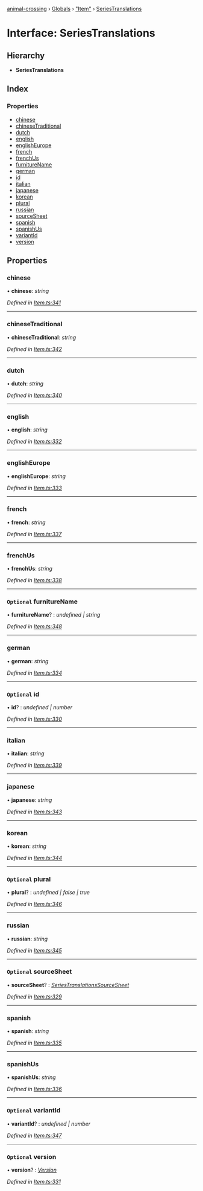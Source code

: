 [animal-crossing](../README.md) › [Globals](../globals.md) › ["Item"](../modules/_item_.md) › [SeriesTranslations](_item_.seriestranslations.md)

# Interface: SeriesTranslations

## Hierarchy

* **SeriesTranslations**

## Index

### Properties

* [chinese](_item_.seriestranslations.md#chinese)
* [chineseTraditional](_item_.seriestranslations.md#chinesetraditional)
* [dutch](_item_.seriestranslations.md#dutch)
* [english](_item_.seriestranslations.md#english)
* [englishEurope](_item_.seriestranslations.md#englisheurope)
* [french](_item_.seriestranslations.md#french)
* [frenchUs](_item_.seriestranslations.md#frenchus)
* [furnitureName](_item_.seriestranslations.md#optional-furniturename)
* [german](_item_.seriestranslations.md#german)
* [id](_item_.seriestranslations.md#optional-id)
* [italian](_item_.seriestranslations.md#italian)
* [japanese](_item_.seriestranslations.md#japanese)
* [korean](_item_.seriestranslations.md#korean)
* [plural](_item_.seriestranslations.md#optional-plural)
* [russian](_item_.seriestranslations.md#russian)
* [sourceSheet](_item_.seriestranslations.md#optional-sourcesheet)
* [spanish](_item_.seriestranslations.md#spanish)
* [spanishUs](_item_.seriestranslations.md#spanishus)
* [variantId](_item_.seriestranslations.md#optional-variantid)
* [version](_item_.seriestranslations.md#optional-version)

## Properties

###  chinese

• **chinese**: *string*

*Defined in [Item.ts:341](https://github.com/Norviah/animal-crossing/blob/e8c2f7d/module/types/Item.ts#L341)*

___

###  chineseTraditional

• **chineseTraditional**: *string*

*Defined in [Item.ts:342](https://github.com/Norviah/animal-crossing/blob/e8c2f7d/module/types/Item.ts#L342)*

___

###  dutch

• **dutch**: *string*

*Defined in [Item.ts:340](https://github.com/Norviah/animal-crossing/blob/e8c2f7d/module/types/Item.ts#L340)*

___

###  english

• **english**: *string*

*Defined in [Item.ts:332](https://github.com/Norviah/animal-crossing/blob/e8c2f7d/module/types/Item.ts#L332)*

___

###  englishEurope

• **englishEurope**: *string*

*Defined in [Item.ts:333](https://github.com/Norviah/animal-crossing/blob/e8c2f7d/module/types/Item.ts#L333)*

___

###  french

• **french**: *string*

*Defined in [Item.ts:337](https://github.com/Norviah/animal-crossing/blob/e8c2f7d/module/types/Item.ts#L337)*

___

###  frenchUs

• **frenchUs**: *string*

*Defined in [Item.ts:338](https://github.com/Norviah/animal-crossing/blob/e8c2f7d/module/types/Item.ts#L338)*

___

### `Optional` furnitureName

• **furnitureName**? : *undefined | string*

*Defined in [Item.ts:348](https://github.com/Norviah/animal-crossing/blob/e8c2f7d/module/types/Item.ts#L348)*

___

###  german

• **german**: *string*

*Defined in [Item.ts:334](https://github.com/Norviah/animal-crossing/blob/e8c2f7d/module/types/Item.ts#L334)*

___

### `Optional` id

• **id**? : *undefined | number*

*Defined in [Item.ts:330](https://github.com/Norviah/animal-crossing/blob/e8c2f7d/module/types/Item.ts#L330)*

___

###  italian

• **italian**: *string*

*Defined in [Item.ts:339](https://github.com/Norviah/animal-crossing/blob/e8c2f7d/module/types/Item.ts#L339)*

___

###  japanese

• **japanese**: *string*

*Defined in [Item.ts:343](https://github.com/Norviah/animal-crossing/blob/e8c2f7d/module/types/Item.ts#L343)*

___

###  korean

• **korean**: *string*

*Defined in [Item.ts:344](https://github.com/Norviah/animal-crossing/blob/e8c2f7d/module/types/Item.ts#L344)*

___

### `Optional` plural

• **plural**? : *undefined | false | true*

*Defined in [Item.ts:346](https://github.com/Norviah/animal-crossing/blob/e8c2f7d/module/types/Item.ts#L346)*

___

###  russian

• **russian**: *string*

*Defined in [Item.ts:345](https://github.com/Norviah/animal-crossing/blob/e8c2f7d/module/types/Item.ts#L345)*

___

### `Optional` sourceSheet

• **sourceSheet**? : *[SeriesTranslationsSourceSheet](../enums/_item_.seriestranslationssourcesheet.md)*

*Defined in [Item.ts:329](https://github.com/Norviah/animal-crossing/blob/e8c2f7d/module/types/Item.ts#L329)*

___

###  spanish

• **spanish**: *string*

*Defined in [Item.ts:335](https://github.com/Norviah/animal-crossing/blob/e8c2f7d/module/types/Item.ts#L335)*

___

###  spanishUs

• **spanishUs**: *string*

*Defined in [Item.ts:336](https://github.com/Norviah/animal-crossing/blob/e8c2f7d/module/types/Item.ts#L336)*

___

### `Optional` variantId

• **variantId**? : *undefined | number*

*Defined in [Item.ts:347](https://github.com/Norviah/animal-crossing/blob/e8c2f7d/module/types/Item.ts#L347)*

___

### `Optional` version

• **version**? : *[Version](../enums/_item_.version.md)*

*Defined in [Item.ts:331](https://github.com/Norviah/animal-crossing/blob/e8c2f7d/module/types/Item.ts#L331)*
